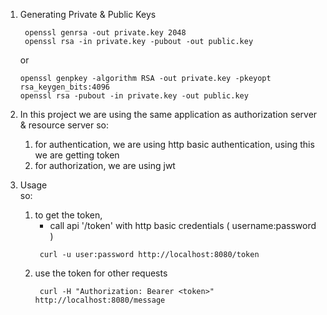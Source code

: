 1. Generating Private & Public Keys
   ```shell
    openssl genrsa -out private.key 2048
    openssl rsa -in private.key -pubout -out public.key
   ```
     or
    ```shell
    openssl genpkey -algorithm RSA -out private.key -pkeyopt rsa_keygen_bits:4096
    openssl rsa -pubout -in private.key -out public.key
    ```
   

2. In this project we are using the same application as authorization server & resource server
   so:
    1. for authentication, we are using http basic authentication, using this we are getting token
    2. for authorization, we are using jwt
3. Usage  
   so:  
     1. to get the token, 
        - call api '/token' with http basic credentials ( username:password )
        ```shell
         curl -u user:password http://localhost:8080/token
        ```
     2. use the token for other requests
        ```shell
         curl -H "Authorization: Bearer <token>" http://localhost:8080/message
        ```